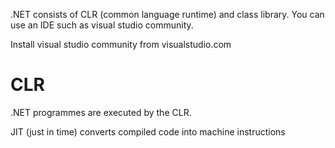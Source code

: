.NET consists of CLR (common language runtime) and class library.  You can use an IDE such as visual studio community.

Install visual studio community from visualstudio.com

CLR
===
.NET programmes are executed by the CLR.

JIT (just in time) converts compiled code into machine instructions
